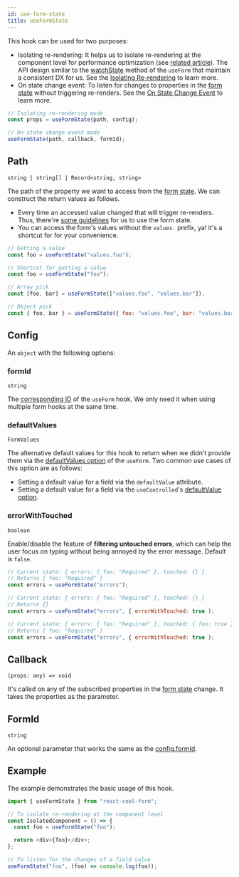 ```yaml
---
id: use-form-state
title: useFormState
---
```


This hook can be used for two purposes:

- Isolating re-rendering: It helps us to isolate re-rendering at the component level for performance optimization (see [related article](https://overreacted.io/before-you-memo)). The API design similar to the [watchState](../api-reference/use-form#watchstate) method of the `useForm` that maintain a consistent DX for us. See the [Isolating Re-rendering](../getting-started/form-state#isolating-re-rendering) to learn more.
- On state change event: To listen for changes to properties in the [form state](../getting-started/form-state#about-the-form-state) without triggering re-renders. See the [On State Change Event](../getting-started/form-state#on-state-change-event) to learn more.

```js
// Isolating re-rendering mode
const props = useFormState(path, config);

// On state change event mode
useFormState(path, callback, formId);
```

## Path

`string | string[] | Record<string, string>`

The path of the property we want to access from the [form state](../getting-started/form-state#about-the-form-state). We can construct the return values as follows.

- Every time an accessed value changed that will trigger re-renders. Thus, there're [some guidelines](../getting-started/form-state#best-practices) for us to use the form state.
- You can access the form's values without the `values.` prefix, ya! it's a shortcut for for your convenience.

```js
// Getting a value
const foo = useFormState("values.foo");

// Shortcut for getting a value
const foo = useFormState("foo");

// Array pick
const [foo, bar] = useFormState(["values.foo", "values.bar"]);

// Object pick
const { foo, bar } = useFormState({ foo: "values.foo", bar: "values.bar" });
```

## Config

An `object` with the following options:

### formId

`string`

The [corresponding ID](../api-reference/use-form#id) of the `useForm` hook. We only need it when using multiple form hooks at the same time.

### defaultValues

`FormValues`

The alternative default values for this hook to return when we didn't provide them via the [defaultValues option](./use-form#defaultvalues) of the `useForm`. Two common use cases of this option are as follows:

- Setting a default value for a field via the `defaultValue` attribute.
- Setting a default value for a field via the `useControlled`'s [defaultValue option](./use-controlled#defaultvalue).

### errorWithTouched

`boolean`

Enable/disable the feature of **filtering untouched errors**, which can help the user focus on typing without being annoyed by the error message. Default is `false`.

```js
// Current state: { errors: { foo: "Required" }, touched: {} }
// Returns { foo: "Required" }
const errors = useFormState("errors");

// Current state: { errors: { foo: "Required" }, touched: {} }
// Returns {}
const errors = useFormState("errors", { errorWithTouched: true );

// Current state: { errors: { foo: "Required" }, touched: { foo: true } }
// Returns { foo: "Required" }
const errors = useFormState("errors", { errorWithTouched: true );
```

## Callback

`(props: any) => void`

It's called on any of the subscribed properties in the [form state](../getting-started/form-state#about-the-form-state) change. It takes the properties as the parameter.

## FormId

`string`

An optional parameter that works the same as the [config.formId](#formid).

## Example

The example demonstrates the basic usage of this hook.

```js
import { useFormState } from "react-cool-form";

// To isolate re-rendering at the component level
const IsolatedComponent = () => {
  const foo = useFormState("foo");

  return <div>{foo}</div>;
};

// To listen for the changes of a field value
useFormState("foo", (foo) => console.log(foo));
```
